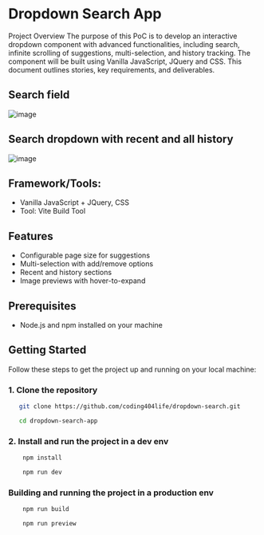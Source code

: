 # Dropdown Search App

Project Overview
The purpose of this PoC is to develop an interactive dropdown component with advanced
functionalities, including search, infinite scrolling of suggestions, multi-selection, and history
tracking. The component will be built using Vanilla JavaScript, JQuery and CSS. This document
outlines stories, key requirements, and deliverables.
## Search field
![image](https://github.com/user-attachments/assets/d929ebdf-d750-4447-ad44-9ca754a42618)

## Search dropdown with recent and all history
![image](https://github.com/user-attachments/assets/c6770808-9ffc-4046-97b8-5609a743ff7b)


## Framework/Tools:
- Vanilla JavaScript + JQuery, CSS
- Tool: Vite Build Tool

## Features
- Configurable page size for suggestions
- Multi-selection with add/remove options
- Recent and history sections
- Image previews with hover-to-expand

## Prerequisites

- Node.js and npm installed on your machine

## Getting Started

Follow these steps to get the project up and running on your local machine:

### 1. Clone the repository

 ```bash
    git clone https://github.com/coding404life/dropdown-search.git
```

 ```bash
    cd dropdown-search-app
```

### 2. Install and run the project in a dev env

```bash
    npm install
```

```bash
    npm run dev
```

### Building and running the project in a production env  

```bash
    npm run build
```

```bash
    npm run preview
```

